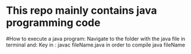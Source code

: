 # This repo mainly contains java programming code
#How to execute a java program:
  Navigate to the folder with the java file in terminal and:
  Key in : javac fileName.java in order to compile
          java fileName

